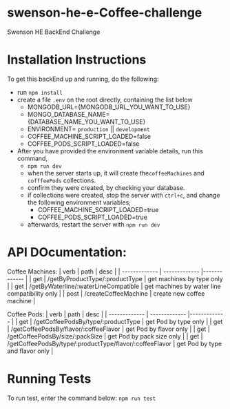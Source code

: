 # swenson-he-e-Coffee-challenge

Swenson HE BackEnd Challenge

# Installation Instructions

To get this backEnd up and running, do the following:

- run `npm install`
- create a file `.env` on the root directly, containing the list below
  - MONGODB_URL={MONGODB_URL_YOU_WANT_TO_USE}
  - MONGO_DATABASE_NAME={DATABASE_NAME_YOU_WANT_TO_USE}
  - ENVIRONMENT= `production` || `development`
  - COFFEE_MACHINE_SCRIPT_LOADED=false
  - COFFEE_PODS_SCRIPT_LOADED=false
- After you have provided the environment variable details, run this command,
  - `npm run dev`
  - when the server starts up, it will create the`coffeeMachines` and `cofffeePods` collections.
  - confirm they were created, by checking your database.
  - if collections were created, stop the server with `ctrl+c`, and change the following environment variables;
    - COFFEE_MACHINE_SCRIPT_LOADED=true
    - COFFEE_PODS_SCRIPT_LOADED=true
  - afterwards, restart the server with `npm run dev`

# API DOcumentation:

Coffee Machines:
| verb | path | desc |
| ------------- | ------------- |------------- |
| get | /getByProductType/:productType | get machines by type only |
| get | /getByWaterline/:waterLineCompatible | get machines by water line compatibility only |
| post | /createCoffeeMachine | create new coffee machine |

Coffee Pods:
| verb | path | desc |
| ------------- | ------------- |------------- |
| get | /getCoffeePodsBy/type/:productType | get Pod by type only |
| get | /getCoffeePodsBy/flavor/:coffeeFlavor | get Pod by flavor only |
| get | /getCoffeePodsBy/size/:packSize | get Pod by pack size only |
| get | /getCoffeePodsBy/type/:productType/flavor/:coffeeFlavor | get Pod by type and flavor only |

# Running Tests

To run test, enter the command below:
`npm run test`
